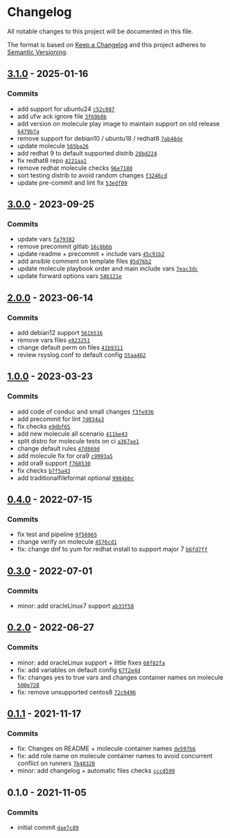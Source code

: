 # Changelog

All notable changes to this project will be documented in this file.

The format is based on [Keep a Changelog](https://keepachangelog.com/en/1.0.0/)
and this project adheres to [Semantic Versioning](https://semver.org/spec/v2.0.0.html).

## [3.1.0](https://github.com/lotusnoir/ansible-apps_rsyslog/compare/3.0.0...3.1.0) - 2025-01-16

### Commits

- add support for ubuntu24 [`c52c087`](https://github.com/lotusnoir/ansible-apps_rsyslog/commit/c52c087955ce24c402aa4791b3510fd2ebb32afb)
- add ufw ack ignore file [`3f69b8b`](https://github.com/lotusnoir/ansible-apps_rsyslog/commit/3f69b8be46ec5642cbba13b31b3662fba2158d70)
- add version on molecule play image to maintain support on old release [`6479b7a`](https://github.com/lotusnoir/ansible-apps_rsyslog/commit/6479b7ab6253c86ed681e30aa6f7136e82813127)
- remove support for debian10 / ubuntu18 / redhat8 [`7ab48de`](https://github.com/lotusnoir/ansible-apps_rsyslog/commit/7ab48dee5ebfde9346c3cda738ffb43a20a294bc)
- update molecule [`565ba26`](https://github.com/lotusnoir/ansible-apps_rsyslog/commit/565ba260ff8c9a27ca3688cd38b5576012551756)
- add redhat 9 to default supported distrib [`28bd224`](https://github.com/lotusnoir/ansible-apps_rsyslog/commit/28bd224ade77039654b1e1f2fb6019c3daa35799)
- fix redhat8 repo [`4221aa1`](https://github.com/lotusnoir/ansible-apps_rsyslog/commit/4221aa124e969ca9da6d007fe91680fe20fedd71)
- remove redhat molecule checks [`96e7188`](https://github.com/lotusnoir/ansible-apps_rsyslog/commit/96e718843bf39e8a382beba4ddf2073a9af7d120)
- sort testing distrib to avoid random changes [`f3246cd`](https://github.com/lotusnoir/ansible-apps_rsyslog/commit/f3246cd9fe9470fccca8d830fd9ea9783b9a8e09)
- update pre-commit and lint fix [`53edf09`](https://github.com/lotusnoir/ansible-apps_rsyslog/commit/53edf0953b4ae4441ca3b608d27a39da5400028f)

## [3.0.0](https://github.com/lotusnoir/ansible-apps_rsyslog/compare/2.1.0...3.0.0) - 2023-09-25

### Commits

- update vars [`fa79382`](https://github.com/lotusnoir/ansible-apps_rsyslog/commit/fa793828b5564b007e9c740e5a143234994294a1)
- remove precommit gitlab [`16c8bbb`](https://github.com/lotusnoir/ansible-apps_rsyslog/commit/16c8bbb523d7a7296408cfb9eb8e13778d955156)
- update readme + precommit + include vars [`45c91b2`](https://github.com/lotusnoir/ansible-apps_rsyslog/commit/45c91b227329a4ba90af4fd4bc8d98e19a4f47ca)
- add ansible comment on template files [`05d76b2`](https://github.com/lotusnoir/ansible-apps_rsyslog/commit/05d76b2c28c40d18212ea332dad480259633dd4b)
- update molecule playbook order and main include vars [`7eac3dc`](https://github.com/lotusnoir/ansible-apps_rsyslog/commit/7eac3dc4e249b15f3e2bd9d10afa415ce7ca43a8)
- update forward options vars [`54b121e`](https://github.com/lotusnoir/ansible-apps_rsyslog/commit/54b121e358dfe6a6f72c77a84a2a0430a6d33e25)

## [2.0.0](https://github.com/lotusnoir/ansible-apps_rsyslog/compare/1.0.0...2.0.0) - 2023-06-14

### Commits

- add debian12 support [`561b516`](https://github.com/lotusnoir/ansible-apps_rsyslog/commit/561b516dcff1445baaf539578ebc37738cca73cd)
- remove vars files [`e823251`](https://github.com/lotusnoir/ansible-apps_rsyslog/commit/e823251c8ea2d1ab167121f3fbe2fe6f7afda0d4)
- change default perm on files [`41b9311`](https://github.com/lotusnoir/ansible-apps_rsyslog/commit/41b931187359cdac6cd47d5b78e4e2da6da773c1)
- review rsyslog.conf to default config [`55aa462`](https://github.com/lotusnoir/ansible-apps_rsyslog/commit/55aa462d3837126249db7b36e41a48936ccb09c3)

## [1.0.0](https://github.com/lotusnoir/ansible-apps_rsyslog/compare/0.4.0...1.0.0) - 2023-03-23

### Commits

- add code of conduc and small changes [`f3fe936`](https://github.com/lotusnoir/ansible-apps_rsyslog/commit/f3fe9362ba5eb74f0350d7a07fe4fb344dd54ca3)
- add precommit for lint [`7d034a3`](https://github.com/lotusnoir/ansible-apps_rsyslog/commit/7d034a3a166f9b9c070924bf922c1529f646d28a)
- fix checks [`e9dbf65`](https://github.com/lotusnoir/ansible-apps_rsyslog/commit/e9dbf65652c4ec0103c91e5f48ba3e0cc7eecd77)
- add new molecule all scenario [`411be43`](https://github.com/lotusnoir/ansible-apps_rsyslog/commit/411be43e61cbb03b842c627f763c0f007effb045)
- split distro for molecule tests on ci [`a367ae1`](https://github.com/lotusnoir/ansible-apps_rsyslog/commit/a367ae13eb611c80868e31b9a08489265732aafa)
- change default rules [`47d869d`](https://github.com/lotusnoir/ansible-apps_rsyslog/commit/47d869dd596cfd83058994324b15d87e276d72bb)
- add molecule fix for ora9 [`c9993a5`](https://github.com/lotusnoir/ansible-apps_rsyslog/commit/c9993a500de5e9f6c64c5ae1f426d34e8d852106)
- add ora9 support [`f768530`](https://github.com/lotusnoir/ansible-apps_rsyslog/commit/f76853075cea012d29a72504fa2cb09af70e113b)
- fix checks [`b7f5a43`](https://github.com/lotusnoir/ansible-apps_rsyslog/commit/b7f5a4370e725c2630e863c801c2bf1a2c1af3f9)
- add traditionalfileformat optional [`9904bbc`](https://github.com/lotusnoir/ansible-apps_rsyslog/commit/9904bbc8f628194f6a4b0390876813ae819e8273)

## [0.4.0](https://github.com/lotusnoir/ansible-apps_rsyslog/compare/0.3.0...0.4.0) - 2022-07-15

### Commits

- fix test and pipeline [`9f56965`](https://github.com/lotusnoir/ansible-apps_rsyslog/commit/9f56965da2fc26a4a778d8e08638ae0133b14048)
- change verify on molecule [`4576cd1`](https://github.com/lotusnoir/ansible-apps_rsyslog/commit/4576cd1f5740246614c5e32f3ee447e900b7fa89)
- fix: change dnf to yum for redhat install to support major 7 [`b6fd7ff`](https://github.com/lotusnoir/ansible-apps_rsyslog/commit/b6fd7ff79f07e13da40d74adc3134f361e1090e0)

## [0.3.0](https://github.com/lotusnoir/ansible-apps_rsyslog/compare/0.2.0...0.3.0) - 2022-07-01

### Commits

- minor: add oracleLinux7 support [`ab33f58`](https://github.com/lotusnoir/ansible-apps_rsyslog/commit/ab33f580860fafa6ee8733362b8a6b26dab08b0f)

## [0.2.0](https://github.com/lotusnoir/ansible-apps_rsyslog/compare/0.1.1...0.2.0) - 2022-06-27

### Commits

- minor: add oracleLinux support + little fixes [`68f82fa`](https://github.com/lotusnoir/ansible-apps_rsyslog/commit/68f82fa4f2b3b78ecf843078d687795a9d5dfa48)
- fix: add variables on default config [`67f2e4d`](https://github.com/lotusnoir/ansible-apps_rsyslog/commit/67f2e4da926261a314219c21b000d99b2ad1dd7c)
- fix: changes yes to true vars and changes container names on molecule [`500e728`](https://github.com/lotusnoir/ansible-apps_rsyslog/commit/500e728177211c4d170db78bcffd5dc50dc39373)
- fix: remove unsupported centos8 [`72c9496`](https://github.com/lotusnoir/ansible-apps_rsyslog/commit/72c9496c9bbba91bd8f2b242f2238abf46471f96)

## [0.1.1](https://github.com/lotusnoir/ansible-apps_rsyslog/compare/0.1.0...0.1.1) - 2021-11-17

### Commits

- fix: Changes on README + molecule container names [`de597b6`](https://github.com/lotusnoir/ansible-apps_rsyslog/commit/de597b6e15005eda5523ddb9694bff685f7e7da1)
- fix: add role name on molecule container names to avoid concurrent conflict on runners [`7b48320`](https://github.com/lotusnoir/ansible-apps_rsyslog/commit/7b4832062802507492d030b17280f8d42c8b681b)
- minor: add changelog + automatic files checks [`cccd599`](https://github.com/lotusnoir/ansible-apps_rsyslog/commit/cccd5997c7df823f1b027112d808dcd65ae7ef6d)

## 0.1.0 - 2021-11-05

### Commits

- initial commit [`dae7c89`](https://github.com/lotusnoir/ansible-apps_rsyslog/commit/dae7c897f54146e1d022dc641bba73c130b8d1ed)
